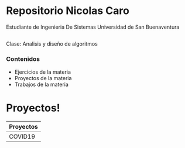 # Repositorio Nicolas Caro 
Estudiante de Ingenieria De Sistemas Universidad de San Buenaventura
##
Clase: Analisis y diseño de algoritmos

### Contenidos
- Ejercicios de la materia 
- Proyectos de la materia
- Trabajos de la materia

# Proyectos!
| Proyectos | 
| ------ | 
| COVID19 |
